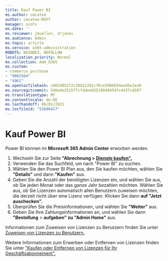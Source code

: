 ```yaml
---
title: Kauf Power BI
ms.author: cmcatee
author: cmcatee-MSFT
manager: scotv
ms.date: ''
ms.reviewer: jmueller, drjones
ms.audience: Admin
ms.topic: article
ms.service: o365-administration
ROBOTS: NOINDEX, NOFOLLOW
localization_priority: Normal
ms.collection: Adm_O365
ms.custom:
- commerce_purchase
- "9002564"
- "4961"
ms.openlocfilehash: c802485272c20d21201c76ce5986834ae45e1ea0
ms.sourcegitcommit: 540a4e2515f7cfddee65519046454fc4437cd287
ms.translationtype: MT
ms.contentlocale: de-DE
ms.lasthandoff: 08/01/2021
ms.locfileid: "53686417"
---
```

# <a name="purchase-power-bi"></a>Kauf Power BI

Power BI können im **Microsoft 365 Admin Center** erworben werden.

1. Wechseln Sie zur Seite **"Abrechnung > [Dienste kaufen".](https://go.microsoft.com/fwlink/p/?linkid=868433)**
2. Verwenden Sie das Suchfeld, um nach "Power BI" zu suchen.
3. Wählen Sie den Power BI Plan aus, den Sie kaufen möchten, wählen Sie **"Details"** und dann **"Kaufen"** aus.
4. Geben Sie die Anzahl der benötigten Lizenzen ein, und wählen Sie aus, ob Sie jeden Monat oder das ganze Jahr bezahlen möchten. Wählen Sie aus, ob Sie Lizenzen automatisch allen Benutzern zuweisen möchten, die derzeit nicht über eine Lizenz verfügen. Klicken Sie dann **auf "Jetzt auschecken".**
5. Überprüfen Sie die Preisinformationen, und wählen Sie **"Weiter"** aus.
6. Geben Sie Ihre Zahlungsinformationen an, und wählen Sie dann **"Bestellung**  >  **aufgeben" zu "Admin Home"** aus.

Informationen zum Zuweisen von Lizenzen zu Benutzern finden Sie unter [Zuweisen von Lizenzen zu Benutzern.](/microsoft-365/admin/manage/assign-licenses-to-users)

Weitere Informationen zum Erwerben oder Entfernen von Lizenzen finden Sie unter ["Kaufen oder Entfernen von Lizenzen für Ihr Geschäftsabonnement".](/microsoft-365/commerce/licenses/buy-licenses)